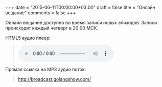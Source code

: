 +++
date = "2015-06-11T00:00:00+03:00"
draft = false
title = "Онлайн вещание"
comments = false
+++

Онлайн вещание доступно во время записи новых эпизодов. Записи происходят каждый четверг в 20:00 МСК.

<p>HTML5 аудио плеер:

<blockquote>
	<audio controls width="400px" height="150px">
		<source src="http://broadcast.golangshow.com/" type="audio/mpeg">
		<p>Ваш браузер не поддерживает HTML5 аудио плеер для MP3.</p>
	</audio>
</blockquote>

</p>

<p>Прямая ссылка на MP3 аудио поток:
<blockquote>
	<a href="http://broadcast.golangshow.com/" target="_blank">http://broadcast.golangshow.com/</a>
</blockquote>
</p>
